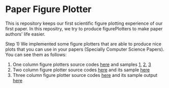 # Paper Figure Plotter

This is repository keeps our first scientific figure plotting experience of our first paper. In this repositry, we try to produce figurePlotters to make paper authors' life easier.

Step 1) We implemented some figure plotters that are able to produce nice plots that you can use in your papers (Specially Computer Science Papers). You can see them as follows:
1. One column figure plotters source codes [here](https://github.com/ehsanyousefzadehasl/PFP/tree/master/01-One_Column_figure) and samples [1](https://github.com/ehsanyousefzadehasl/PFP/blob/master/01-One_Column_figure/one_column_type1_output.pdf), [2](https://github.com/ehsanyousefzadehasl/PFP/blob/master/01-One_Column_figure/one_column_type_2_output.pdf), [3](https://github.com/ehsanyousefzadehasl/PFP/blob/master/01-One_Column_figure/one_column_type_3_output.png)
2. Two column figure plotter source codes [here](https://github.com/ehsanyousefzadehasl/PFP/blob/master/02-Two_column_comparsion_Figure/two_column_comparison.py) and its sample [here](https://github.com/ehsanyousefzadehasl/paper_figure_plotter/blob/master/02-Two_column_comparsion_Figure/two_column_comparison_figure_output.pdf)
3. Three column figure plotter source codes [here](https://github.com/ehsanyousefzadehasl/PFP/blob/master/03_Three_column_comparison_Figure/three_column_comparison_figure_plotter.py) and its sample output [here](https://github.com/ehsanyousefzadehasl/PFP/blob/master/03_Three_column_comparison_Figure/three_column_comparison_figure_plotter_output.pdf)
